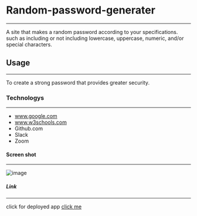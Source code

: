 # Random-password-generater
***
A site that makes a random password according to your specifications. such as including or not including lowercase, uppercase, numeric, and/or special characters.
## Usage
***
To create a strong password that provides greater security.
### Technologys
***
* www.google.com
* www.w3schools.com
* Github.com
* Slack
* Zoom
#### Screen shot
***
![image](./friendly-parakeet/Develop/assets/images/Screenshot.png)
##### Link
***
click for deployed app
[click me](https://lacnoskillz.github.io/Random-password-generater/)
